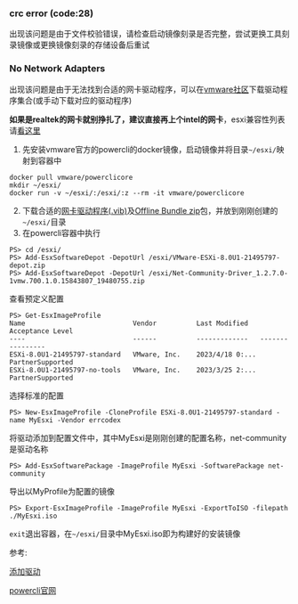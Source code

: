 ### crc error (code:28)
出现该问题是由于文件校验错误，请检查启动镜像刻录是否完整，尝试更换工具刻录镜像或更换镜像刻录的存储设备后重试

### No Network Adapters
出现该问题是由于无法找到合适的网卡驱动程序，可以在[vmware社区][vmware-drivers]下载驱动程序集合(或手动下载对应的驱动程序)

**如果是realtek的网卡就别挣扎了，建议直接再上个intel的网卡**，esxi兼容性列表请[看这里][compatibility]

1. 先安装vmware官方的powercli的docker镜像，启动镜像并将目录`~/esxi/`映射到容器中
```
docker pull vmware/powerclicore
mkdir ~/esxi/
docker run -v ~/esxi/:/esxi/:z --rm -it vmware/powerclicore
```



2. 下载合适的[网卡驱动程序(.vib)][vmware-drivers]及[Offline Bundle zip][esxi-download]包，并放到刚刚创建的`~/esxi/`目录
4. 在powercli容器中执行
```
PS> cd /esxi/
PS> Add-EsxSoftwareDepot -DepotUrl /esxi/VMware-ESXi-8.0U1-21495797-depot.zip
PS> Add-EsxSoftwareDepot -DepotUrl /esxi/Net-Community-Driver_1.2.7.0-1vmw.700.1.0.15843807_19480755.zip
```

查看预定义配置
```
PS> Get-EsxImageProfile
Name                           Vendor          Last Modified   Acceptance Level
----                           ------          -------------   ----------------
ESXi-8.0U1-21495797-standard   VMware, Inc.    2023/4/18 0:... PartnerSupported
ESXi-8.0U1-21495797-no-tools   VMware, Inc.    2023/3/25 2:... PartnerSupported
```

选择标准的配置
```
PS> New-EsxImageProfile -CloneProfile ESXi-8.0U1-21495797-standard -name MyEsxi -Vendor errcodex
```

将驱动添加到配置文件中，其中MyEsxi是刚刚创建的配置名称，net-community是驱动名称
```
PS> Add-EsxSoftwarePackage -ImageProfile MyEsxi -SoftwarePackage net-community
```

导出以MyProfile为配置的镜像
```
PS> Export-EsxImageProfile -ImageProfile MyEsxi -ExportToISO -filepath ./MyEsxi.iso
```

`exit`退出容器，在`~/esxi/`目录中MyEsxi.iso即为构建好的安装镜像

参考:

[添加驱动][add-drivers]

[powercli官网][powercli]

[^_^]:
    参考地址
    
[vmware-drivers]: <https://flings.vmware.com/community-networking-driver-for-esxi#instructions> (点击打开)
[esxi-download]: <https://customerconnect.vmware.com/en/evalcenter?p=free-esxi8> (点击打开)
[powercli]: <https://developer.vmware.com/powercli>
[add-drivers]: <https://kb.vmware.com/s/article/2005205?lang=zh_cn#Update_Manager>
[compatibility]: <https://www.vmware.com/resources/compatibility/search.php?deviceCategory=io&details=1&deviceTypes=6&page=1&display_interval=10&sortColumn=Partner&sortOrder=Asc>

